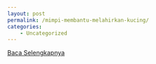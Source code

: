 ```yaml
---
layout: post
permalink: /mimpi-membantu-melahirkan-kucing/
categories:
    - Uncategorized
---
```


[Baca Selengkapnya](/07)